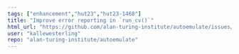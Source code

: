 ```yaml
---
tags: ["enhancement","hut23","hut23-1468"]
title: "Improve error reporting in `run_cv()`"
html_url: "https://github.com/alan-turing-institute/autoemulate/issues/194"
user: "kallewesterling"
repo: "alan-turing-institute/autoemulate"
---
```


